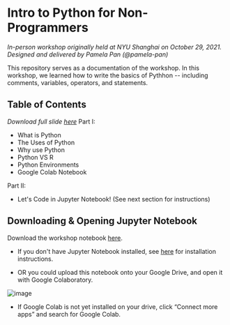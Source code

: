 # Intro to Python for Non-Programmers
*In-person workshop originally held at NYU Shanghai on October 29, 2021. Designed and delivered by Pamela Pan (@pamela-pan)*

This repository serves as a documentation of the workshop. In this workshop, we learned how to write the basics of Pythhon -- including comments, variables, operators, and statements.

## Table of Contents
*Download full slide [here]()*
Part I: 
- What is Python
- The Uses of Python
- Why use Python
- Python VS R
- Python Environments
- Google Colab Notebook

Part II:
- Let's Code in Jupyter Notebook! (See next section for instructions)

## Downloading & Opening Jupyter Notebook
Download the workshop notebook [here](https://github.com/NYU-Shanghai-Data-Services/python-intro/blob/main/Let's%20Code_Intro%20to%20Python.ipynb).
- If you don't have Jupyter Notebook installed, see [here](https://jupyter.org/) for installation instructions.

- OR you could upload this notebook onto your Google Drive, and open it with Google Colaboratory.

![image](https://user-images.githubusercontent.com/93502896/145759170-f15b65ce-1fd1-454f-963b-53028b3462a9.png)
  - If Google Colab is not yet installed on your drive, click “Connect more apps” and search for Google Colab.

